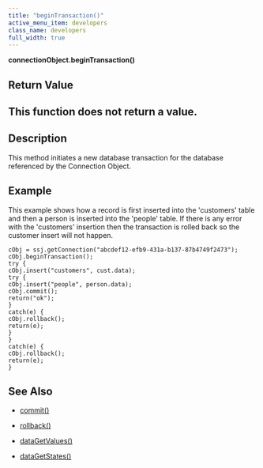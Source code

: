 ```yaml
---
title: "beginTransaction()"
active_menu_item: developers
class_name: developers
full_width: true
---
```



**connectionObject.beginTransaction()**

## Return Value

## This function does not return a value.

## Description

This method initiates a new database transaction for the database referenced by the Connection Object.

## Example

This example shows how a record is first inserted into the 'customers' table and then a person is inserted into the 'people' table. If there is any error with the 'customers' insertion then the transaction is rolled back so the customer insert will not happen.

    cObj = ssj.getConnection("abcdef12-efb9-431a-b137-87b4749f2473");
    cObj.beginTransaction();
    try {
    cObj.insert("customers", cust.data);
    try {
    cObj.insert("people", person.data);
    cObj.commit();
    return("ok");
    }
    catch(e) {
    cObj.rollback();
    return(e);
    }
    }
    catch(e) {
    cObj.rollback();
    return(e);
    }
   

## See Also

 - [commit()](commit.htm)

 - [rollback()](rollback.htm)

 - [dataGetValues()](../../../client-api/widget-data-state-manipulation/datagetvalues)

 - [dataGetStates()](../../../client-api/widget-data-state-manipulation/datagetstates)

